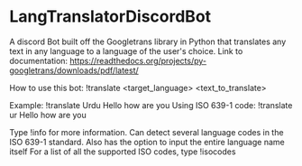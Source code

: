 # LangTranslatorDiscordBot
A discord Bot built off the Googletrans library in Python that translates any text in any language to a language of the user's choice. 
Link to documentation: https://readthedocs.org/projects/py-googletrans/downloads/pdf/latest/

How to use this bot:
!translate <target_language> <text_to_translate>

Example:
!translate Urdu Hello how are you
Using ISO 639-1 code: 
!translate ur Hello how are you


Type !info for more information. 
Can detect several language codes in the ISO 639-1 standard. Also has the option to input the entire language name itself
For a list of all the supported ISO codes, type !isocodes


